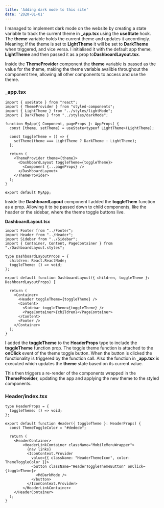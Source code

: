```yaml
---
title: 'Adding dark mode to this site'
date: '2020-01-01'
---
```


I managed to implement dark mode on the website by creating a state variable to track the current theme in **_app.tsx** using the **useState** hook. The **theme** variable holds the current theme and updates it accordingly. Meaning; if the theme is set to **LightTheme** it will be set to **DarkTheme** when triggered, and vice versa. I initialised it with the default app theme, **LightTheme** and then passed it as a prop to**DashboardLayout.tsx**.

Inside the **ThemeProvider** component the **theme** variable is passed as the value for the theme, making the theme variable avalible throughout the component tree, allowing all other components to access and use the theme.

### _app.tsx
```tsx
import { useState } from "react";
import { ThemeProvider } from "styled-components";
import { LightTheme } from "../styles/lightMode";
import { DarkTheme } from "../styles/darkMode";

function MyApp({ Component, pageProps }: AppProps) {
  const [theme, setTheme] = useState<typeof LightTheme>(LightTheme);

  const toggleTheme = () => {
    setTheme(theme === LightTheme ? DarkTheme : LightTheme);
  };

  return (
    <ThemeProvider theme={theme}>
      <DashboardLayout toggleTheme={toggleTheme}>
        <Component {...pageProps} />
      </DashboardLayout>
    </ThemeProvider>
  );
}

export default MyApp;
```

 Inside the **DashboardLayout** component I added the **toggleThem** function as a prop. Allowing it to be passed down to child components, like the header or the sidebar, where the theme toggle buttons live.

**DashboardLayout.tsx**
```tsx
import Footer from "../Footer";
import Header from "../Header";
import Sidebar from "../Sidebar";
import { Container, Content, PageContainer } from "./DashboardLayout.styles";

type DashboardLayoutProps = {
  children: React.ReactNode;
  toggleTheme: () => void;
};

export default function DashboardLayout({ children, toggleTheme }: DashboardLayoutProps) {

  return (
    <Container>
      <Header toggleTheme={toggleTheme} />
      <Content>
        <Sidebar toggleTheme={toggleTheme} />
        <PageContainer>{children}</PageContainer>
      </Content>
      <Footer />
    </Container>
  );
}
```

I added the **toggleTheme** to the **HeaderProps** type to include the **toggleTheme** function prop. The toggle theme function is attached to the **onClick** event of the theme toggle button. When the button is clicked the functionality is triggered by the function call. Also the function in **_app.tsx** is executed which updates the **theme** state based on its current value.

This then triggers a re-render of the components wrapped in the **ThemeProvider**, updating the app and applying the new theme to the styled components.

### Header/index.tsx
```tsx
type HeaderProps = {
  toggleTheme: () => void;
};

export default function Header({ toggleTheme }: HeaderProps) {
  const ThemeToggleColor = "#dedede";

  return (
    <HeaderContainer>
        <HeaderLinkContainer className="MobileMenuWrapper">
          {nav links}
          <IconContext.Provider
            value={{ className: "HeaderThemeIcon", color: ThemeToggleColor }}>
            <button className="HeaderToggleThemeButton" onClick={toggleTheme}>
              <MdDarkMode />
            </button>
          </IconContext.Provider>
        </HeaderLinkContainer>
    </HeaderContainer>
  );
}
```